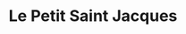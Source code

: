 ---
title: "Le Petit Saint Jacques"
url: /saint-jacques-sur-darnetal/le-petit-saint-jacques/
shop: tabac
---